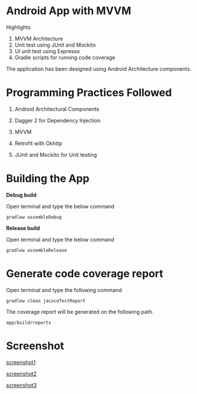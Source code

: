# Android App with MVVM 

Highlights

1.  MVVM Architecture
2.  Unit test using JUnit and Mockito
4.  UI unit test using Espresso
5.  Gradle scripts for running code coverage

The application has been designed using  Android Architecture components. 

   # Programming Practices Followed

1) Android Architectural Components  
2) Dagger 2 for Dependency Injection  
3) MVVM  
4) Retrofit with Okhttp  

5) JUnit and Mockito for Unit testing  



# Building the App 

**Debug build**

Open terminal and type the below command 

`gradlew assembleDebug`

**Release build**

Open terminal and type the below command 

`gradlew assembleRelease`


# Generate code coverage report 

Open terminal and type the following command

`gradlew clean jacocoTestReport`

The coverage report will be generated on the following path.

`app/build/reports`

# Screenshot
[screenshot1
](https://github.com/rajiac2607/Android-App-with-MVVM/blob/master/screenshot/device-2018-09-27-145909.png)

[screenshot2
](https://github.com/rajiac2607/Android-App-with-MVVM/blob/master/screenshot/device-2018-09-27-150109.png)

[screenshot3
](https://github.com/rajiac2607/Android-App-with-MVVM/blob/master/screenshot/device-2018-09-27-150517.png)

